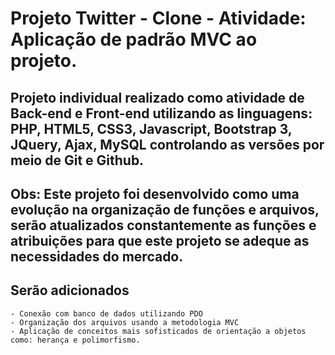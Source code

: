 Projeto Twitter - Clone - Atividade: Aplicação de padrão MVC ao projeto.
======

Projeto individual realizado como atividade de Back-end e Front-end utilizando as linguagens: PHP, HTML5, CSS3, Javascript, Bootstrap 3, JQuery, Ajax, MySQL  controlando as versões por meio de Git e Github.
------

Obs: Este projeto foi desenvolvido como uma evolução na organização de funções e arquivos, serão atualizados constantemente as funções e atribuições para que este projeto se adeque as necessidades do mercado.
------

Serão adicionados
------
	- Conexão com banco de dados utilizando PDO
	- Organização dos arquivos usando a metodologia MVC
	- Aplicação de conceitos mais sofisticados de orientação a objetos como: herança e polimorfismo.